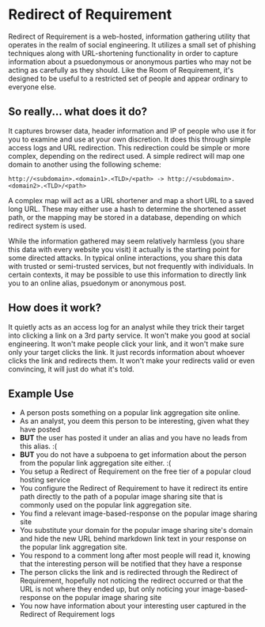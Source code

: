 # Redirect of Requirement

Redirect of Requirement is a web-hosted, information gathering utility that operates in the realm of social engineering.
It utilizes a small set of phishing techniques along with URL-shortening functionality in order to capture information
about a psuedonymous or anonymous parties who may not be acting as carefully as they should. Like the Room of
Requirement, it's designed to be useful to a restricted set of people and appear ordinary to everyone else.

## So really... what does it do?

It captures browser data, header information and IP of people who use it for you to examine and use at your own
discretion. It does this through simple access logs and URL redirection. This redirection could be simple or more
complex, depending on the redirect used. A simple redirect will map one domain to another using the following scheme:

    http://<subdomain>.<domain1>.<TLD>/<path> -> http://<subdomain>.<domain2>.<TLD>/<path>

A complex map will act as a URL shortener and map a short URL to a saved long URL. These may either use a hash
to determine the shortened asset path, or the mapping may be stored in a database, depending on which redirect system
is used.

While the information gathered may seem relatively harmless (you share this data with every website you visit) it
actually is the starting point for some directed attacks. In typical online interactions, you share this data with
trusted or semi-trusted services, but not frequently with individuals. In certain contexts, it may be possible
to use this information to directly link you to an online alias, psuedonym or anonymous post.

## How does it work?

It quietly acts as an access log for an analyst while they trick their target into clicking a link on a 3rd party
service. It won't make you good at social engineering. It won't make people click your link, and it won't make sure
only your target clicks the link. It just records information about whoever clicks the link and redirects them.
It won't make your redirects valid or even convincing, it will just do what it's told.

## Example Use

* A person posts something on a popular link aggregation site online. 
* As an analyst, you deem this person to be interesting, given what they have posted
* **BUT** the user has posted it under an alias and you have no leads from this alias. :(
* **BUT** you do not have a subpoena to get information about the person from the popular link aggregation site either. :(
* You setup a Redirect of Requirement on the free tier of a popular cloud hosting service
* You configure the Redirect of Requirement to have it redirect its entire path directly to the path of a popular image sharing site that is commonly used on the popular link aggregation site.
* You find a relevant image-based-response on the popular image sharing site
* You substitute your domain for the popular image sharing site's domain and hide the new URL behind markdown link text in your response on the popular link aggregation site.
* You respond to a comment long after most people will read it, knowing that the interesting person will be notified that they have a response
* The person clicks the link and is redirected through the Redirect of Requirement, hopefully not noticing the redirect occurred or that the URL is not where they ended up, but only noticing your image-based-response on the popular image sharing site
* You now have information about your interesting user captured in the Redirect of Requirement logs
